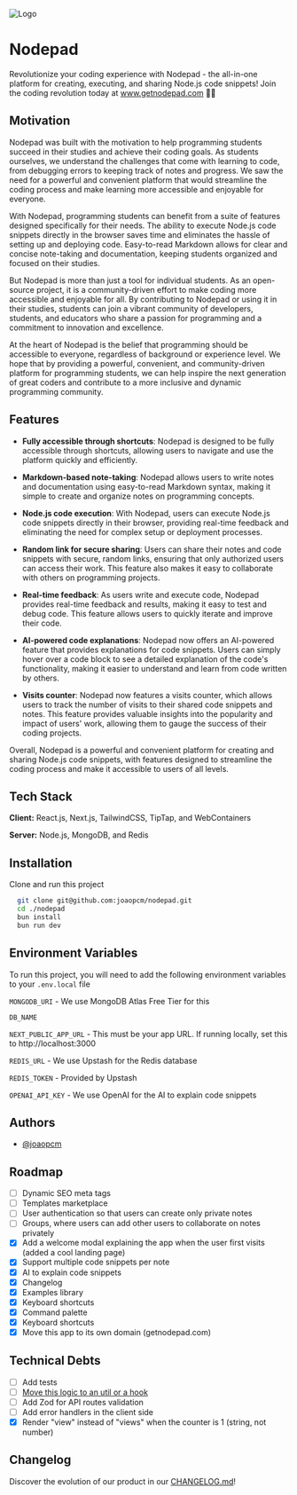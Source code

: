 ![Logo](https://getnodepad.com/og.png)

# Nodepad

Revolutionize your coding experience with Nodepad - the all-in-one platform for creating, executing, and sharing Node.js code snippets! Join the coding revolution today at www.getnodepad.com 🚀🌟

## Motivation

Nodepad was built with the motivation to help programming students succeed in their studies and achieve their coding goals. As students ourselves, we understand the challenges that come with learning to code, from debugging errors to keeping track of notes and progress. We saw the need for a powerful and convenient platform that would streamline the coding process and make learning more accessible and enjoyable for everyone.

With Nodepad, programming students can benefit from a suite of features designed specifically for their needs. The ability to execute Node.js code snippets directly in the browser saves time and eliminates the hassle of setting up and deploying code. Easy-to-read Markdown allows for clear and concise note-taking and documentation, keeping students organized and focused on their studies.

But Nodepad is more than just a tool for individual students. As an open-source project, it is a community-driven effort to make coding more accessible and enjoyable for all. By contributing to Nodepad or using it in their studies, students can join a vibrant community of developers, students, and educators who share a passion for programming and a commitment to innovation and excellence.

At the heart of Nodepad is the belief that programming should be accessible to everyone, regardless of background or experience level. We hope that by providing a powerful, convenient, and community-driven platform for programming students, we can help inspire the next generation of great coders and contribute to a more inclusive and dynamic programming community.

## Features

- **Fully accessible through shortcuts**: Nodepad is designed to be fully accessible through shortcuts, allowing users to navigate and use the platform quickly and efficiently.

- **Markdown-based note-taking**: Nodepad allows users to write notes and documentation using easy-to-read Markdown syntax, making it simple to create and organize notes on programming concepts.

- **Node.js code execution**: With Nodepad, users can execute Node.js code snippets directly in their browser, providing real-time feedback and eliminating the need for complex setup or deployment processes.

- **Random link for secure sharing**: Users can share their notes and code snippets with secure, random links, ensuring that only authorized users can access their work. This feature also makes it easy to collaborate with others on programming projects.

- **Real-time feedback**: As users write and execute code, Nodepad provides real-time feedback and results, making it easy to test and debug code. This feature allows users to quickly iterate and improve their code.

- **AI-powered code explanations**: Nodepad now offers an AI-powered feature that provides explanations for code snippets. Users can simply hover over a code block to see a detailed explanation of the code's functionality, making it easier to understand and learn from code written by others.

- **Visits counter**: Nodepad now features a visits counter, which allows users to track the number of visits to their shared code snippets and notes. This feature provides valuable insights into the popularity and impact of users' work, allowing them to gauge the success of their coding projects.

Overall, Nodepad is a powerful and convenient platform for creating and sharing Node.js code snippets, with features designed to streamline the coding process and make it accessible to users of all levels.

## Tech Stack

**Client:** React.js, Next.js, TailwindCSS, TipTap, and WebContainers

**Server:** Node.js, MongoDB, and Redis

## Installation

Clone and run this project

```bash
  git clone git@github.com:joaopcm/nodepad.git
  cd ./nodepad
  bun install
  bun run dev
```

## Environment Variables

To run this project, you will need to add the following environment variables to your `.env.local` file

`MONGODB_URI` - We use MongoDB Atlas Free Tier for this

`DB_NAME`

`NEXT_PUBLIC_APP_URL` - This must be your app URL. If running locally, set this to http://localhost:3000

`REDIS_URL` - We use Upstash for the Redis database

`REDIS_TOKEN` - Provided by Upstash

`OPENAI_API_KEY` - We use OpenAI for the AI to explain code snippets

## Authors

- [@joaopcm](https://www.github.com/joaopcm)

## Roadmap

- [ ] Dynamic SEO meta tags
- [ ] Templates marketplace
- [ ] User authentication so that users can create only private notes
- [ ] Groups, where users can add other users to collaborate on notes privately
- [x] Add a welcome modal explaining the app when the user first visits (added a cool landing page)
- [x] Support multiple code snippets per note
- [x] AI to explain code snippets
- [x] Changelog
- [x] Examples library
- [x] Keyboard shortcuts
- [x] Command palette
- [x] Keyboard shortcuts
- [x] Move this app to its own domain (getnodepad.com)

## Technical Debts

- [ ] Add tests
- [ ] [Move this logic to an util or a hook](https://github.com/joaopcm/nodepad/pull/18#discussion_r1146363295)
- [ ] Add Zod for API routes validation
- [ ] Add error handlers in the client side
- [x] Render "view" instead of "views" when the counter is 1 (string, not number)

## Changelog

Discover the evolution of our product in our [CHANGELOG.md](https://github.com/joaopcm/nodepad/blob/main/CHANGELOG.md)!
